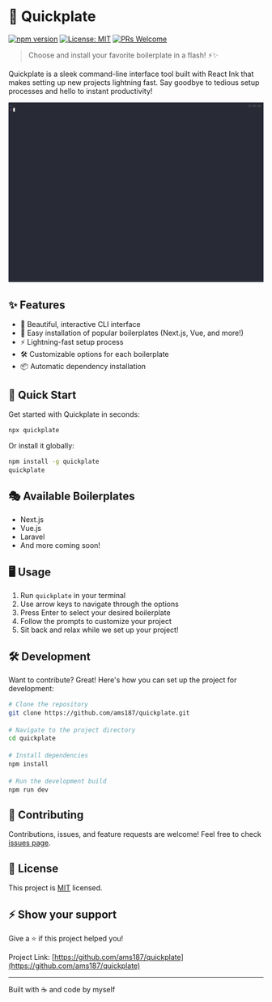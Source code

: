 # 🚀 Quickplate

[![npm version](https://img.shields.io/npm/v/quickplate.svg)](https://www.npmjs.com/package/quickplate)
[![License: MIT](https://img.shields.io/badge/License-MIT-yellow.svg)](https://opensource.org/licenses/MIT)
[![PRs Welcome](https://img.shields.io/badge/PRs-welcome-brightgreen.svg?style=flat-square)](http://makeapullrequest.com)

> Choose and install your favorite boilerplate in a flash! ⚡️✨

Quickplate is a sleek command-line interface tool built with React Ink that makes setting up new projects lightning fast. Say goodbye to tedious setup processes and hello to instant productivity!

![](./assets/demo-quickplate.gif)

## ✨ Features

- 🎨 Beautiful, interactive CLI interface
- 🔧 Easy installation of popular boilerplates (Next.js, Vue, and more!)
- ⚡ Lightning-fast setup process
- 🛠 Customizable options for each boilerplate
- 📦 Automatic dependency installation

## 🚀 Quick Start

Get started with Quickplate in seconds:

```bash
npx quickplate
```

Or install it globally:

```bash
npm install -g quickplate
quickplate
```

## 🎭 Available Boilerplates

- Next.js
- Vue.js
- Laravel
- And more coming soon!

## 🖥 Usage

1. Run `quickplate` in your terminal
2. Use arrow keys to navigate through the options
3. Press Enter to select your desired boilerplate
4. Follow the prompts to customize your project
5. Sit back and relax while we set up your project!

## 🛠 Development

Want to contribute? Great! Here's how you can set up the project for development:

```bash
# Clone the repository
git clone https://github.com/ams187/quickplate.git

# Navigate to the project directory
cd quickplate

# Install dependencies
npm install

# Run the development build
npm run dev
```

## 🤝 Contributing

Contributions, issues, and feature requests are welcome! Feel free to check [issues page](https://github.com/ams187/quickplate/issues).

## 📜 License

This project is [MIT](https://opensource.org/licenses/MIT) licensed.

## ⚡️ Show your support

Give a ⭐️ if this project helped you!

Project Link: [https://github.com/ams187/quickplate](https://github.com/ams187/quickplate)

---

Built with ☕ and code by myself
